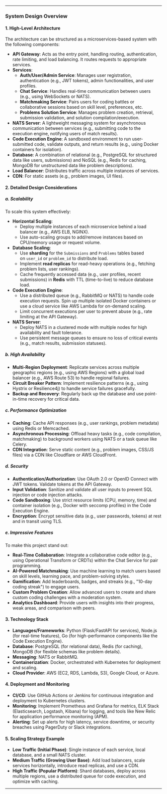 
---

### System Design Overview

#### 1. High-Level Architecture

The architecture can be structured as a microservices-based system with the following components:

- **API Gateway**: Acts as the entry point, handling routing, authentication, rate limiting, and load balancing. It routes requests to appropriate services.
- **Services**:
    - **Auth/User/Admin Service**: Manages user registration, authentication (e.g., JWT tokens), admin functionalities, and user profiles.
    - **Chat Service**: Handles real-time communication between users (e.g., using WebSockets or NATS).
    - **Matchmaking Service**: Pairs users for coding battles or collaborative sessions based on skill level, preferences, etc.
    - **Problems Solution Service**: Manages problem creation, retrieval, submission validation, and solution compilation/execution.
- **NATS Server**: A lightweight messaging system for asynchronous communication between services (e.g., submitting code to the execution engine, notifying users of match results).
- **Code Execution Engine**: A sandboxed environment to run user-submitted code, validate outputs, and return results (e.g., using Docker containers for isolation).
- **Database**: A combination of relational (e.g., PostgreSQL for structured data like users, submissions) and NoSQL (e.g., Redis for caching, MongoDB for unstructured data like problem descriptions).
- **Load Balancer**: Distributes traffic across multiple instances of services.
- **CDN**: For static assets (e.g., problem images, UI files).

#### 2. Detailed Design Considerations

##### a. Scalability

To scale this system effectively:

- **Horizontal Scaling**:
    - Deploy multiple instances of each microservice behind a load balancer (e.g., AWS ELB, NGINX).
    - Use auto-scaling groups to add/remove instances based on CPU/memory usage or request volume.
- **Database Scaling**:
    - Use **sharding** for the `Submissions` and `Problems` tables based on `user_id` or `problem_id` to distribute load.
    - Implement **read replicas** for read-heavy operations (e.g., fetching problem lists, user rankings).
    - Cache frequently accessed data (e.g., user profiles, recent submissions) in **Redis** with TTL (time-to-live) to reduce database load.
- **Code Execution Engine**:
    - Use a distributed queue (e.g., RabbitMQ or NATS) to handle code execution requests. Spin up multiple isolated Docker containers or use a cloud service like AWS Lambda for on-demand scaling.
    - Limit concurrent executions per user to prevent abuse (e.g., rate limiting at the API Gateway).
- **NATS Server**:
    - Deploy NATS in a clustered mode with multiple nodes for high availability and fault tolerance.
    - Use persistent message queues to ensure no loss of critical events (e.g., match results, submission statuses).

##### b. High Availability

- **Multi-Region Deployment**: Replicate services across multiple geographic regions (e.g., using AWS Regions) with a global load balancer (e.g., AWS Route 53) to handle regional failures.
- **Circuit Breaker Pattern**: Implement resilience patterns (e.g., using Hystrix or Resilience4j) to handle service failures gracefully.
- **Backup and Recovery**: Regularly back up the database and use point-in-time recovery for critical data.

##### c. Performance Optimization

- **Caching**: Cache API responses (e.g., user rankings, problem metadata) using Redis or Memcached.
- **Asynchronous Processing**: Offload heavy tasks (e.g., code compilation, matchmaking) to background workers using NATS or a task queue like Celery.
- **CDN Integration**: Serve static content (e.g., problem images, CSS/JS files) via a CDN like Cloudflare or AWS CloudFront.

##### d. Security

- **Authentication/Authorization**: Use OAuth 2.0 or OpenID Connect with JWT tokens. Validate tokens at the API Gateway.
- **Input Validation**: Sanitize and validate all user inputs to prevent SQL injection or code injection attacks.
- **Code Sandboxing**: Use strict resource limits (CPU, memory, time) and container isolation (e.g., Docker with seccomp profiles) in the Code Execution Engine.
- **Encryption**: Encrypt sensitive data (e.g., user passwords, tokens) at rest and in transit using TLS.

##### e. Impressive Features

To make this project stand out:

- **Real-Time Collaboration**: Integrate a collaborative code editor (e.g., using Operational Transform or CRDTs) within the Chat Service for pair programming.
- **AI-Powered Matchmaking**: Use machine learning to match users based on skill levels, learning pace, and problem-solving styles.
- **Gamification**: Add leaderboards, badges, and streaks (e.g., "10-day coding streak") to engage users.
- **Custom Problem Creation**: Allow advanced users to create and share custom coding challenges with a moderation system.
- **Analytics Dashboard**: Provide users with insights into their progress, weak areas, and comparison with peers.

#### 3. Technology Stack

- **Languages/Frameworks**: Python (Flask/FastAPI for services), Node.js (for real-time features), Go (for high-performance components like the Code Execution Engine).
- **Database**: PostgreSQL (for relational data), Redis (for caching), MongoDB (for flexible schemas like problem details).
- **Messaging**: NATS or RabbitMQ.
- **Containerization**: Docker, orchestrated with Kubernetes for deployment and scaling.
- **Cloud Provider**: AWS (EC2, RDS, Lambda, S3), Google Cloud, or Azure.

#### 4. Deployment and Monitoring

- **CI/CD**: Use GitHub Actions or Jenkins for continuous integration and deployment to Kubernetes clusters.
- **Monitoring**: Implement Prometheus and Grafana for metrics, ELK Stack (Elasticsearch, Logstash, Kibana) for logging, and tools like New Relic for application performance monitoring (APM).
- **Alerting**: Set up alerts for high latency, service downtime, or security breaches using PagerDuty or Slack integrations.

#### 5. Scaling Strategy Example

- **Low Traffic (Initial Phase)**: Single instance of each service, local database, and a small NATS cluster.
- **Medium Traffic (Growing User Base)**: Add load balancers, scale services horizontally, introduce read replicas, and use a CDN.
- **High Traffic (Popular Platform)**: Shard databases, deploy across multiple regions, use a distributed queue for code execution, and optimize with caching.

---